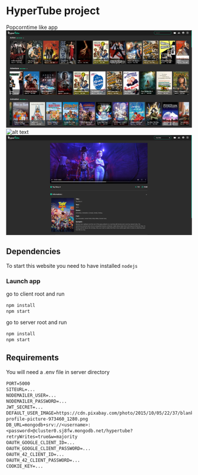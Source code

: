 # HyperTube project
Popcorntime like app
![alt text](client/public/img/git_img/homepage.PNG)
![alt text](client/public/img/git_img/listMovie.PNG)
![alt text](client/public/img/git_img/movie.PNG)
## Dependencies
To start this website you need to have installed `nodejs`
### Launch app
go to client root and run
```shell
npm install
npm start
```
go to server root and run
```shell
npm install
npm start
```
## Requirements
You will need a .env file in server directory
```
PORT=5000
SITEURL=...
NODEMAILER_USER=...
NODEMAILER_PASSWORD=...
JWT_SECRET=...
DEFAULT_USER_IMAGE=https://cdn.pixabay.com/photo/2015/10/05/22/37/blank-profile-picture-973460_1280.png
DB_URL=mongodb+srv://<username>:<password>@cluster0.sj8fw.mongodb.net/hypertube?retryWrites=true&w=majority
OAUTH_GOOGLE_CLIENT_ID=...
OAUTH_GOOGLE_CLIENT_PASSWORD=...
OAUTH_42_CLIENT_ID=...
OAUTH_42_CLIENT_PASSWORD=...
COOKIE_KEY=...
```
